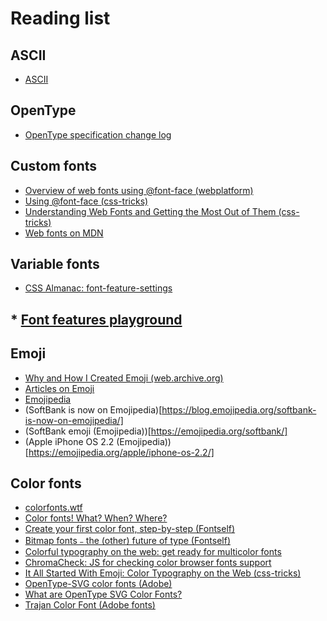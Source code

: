 # Reading list

## ASCII

* [ASCII](https://ethw.org/ASCII)

## OpenType

* [OpenType specification change log](https://docs.microsoft.com/ru-ru/typography/opentype/spec/changes)

## Custom fonts

* [Overview of web fonts using @font-face (webplatform)](https://webplatform.github.io/docs/tutorials/typography/font-face/)
* [Using @font-face (css-tricks)](https://css-tricks.com/snippets/css/using-font-face/)
* [Understanding Web Fonts and Getting the Most Out of Them (css-tricks)](https://css-tricks.com/understanding-web-fonts-getting/)
* [Web fonts on MDN](https://developer.mozilla.org/en-US/docs/Learn/CSS/Styling_text/Web_fonts)

## Variable fonts

* [CSS Almanac: font-feature-settings](https://css-tricks.com/almanac/properties/f/font-feature-settings/)

## * [Font features playground](http://clagnut.com/sandbox/css3/)

## Emoji

* [Why and How I Created Emoji (web.archive.org)](https://web.archive.org/web/20160610220635/http://ignition.co/105)
* [Articles on Emoji](https://www.unicode.org//press/emoji.html)
* [Emojipedia](https://emojipedia.org/)
* (SoftBank is now on Emojipedia)[https://blog.emojipedia.org/softbank-is-now-on-emojipedia/]
* (SoftBank emoji (Emojipedia))[https://emojipedia.org/softbank/]
* (Apple iPhone OS 2.2 (Emojipedia))[https://emojipedia.org/apple/iphone-os-2.2/]

## Color fonts

* [colorfonts.wtf](https://www.colorfonts.wtf/)
* [Color fonts! What? When? Where?](https://learn.fontself.com/color-fonts-what-when-where-dd8c82e5a561)
* [Create your first color font, step-by-step (Fontself)](https://learn.fontself.com/create-your-first-color-font-step-by-step-270ced3f0745)
* [Bitmap fonts﹣the (other) future of type (Fontself)](https://blog.fontself.com/bitmap-fonts-the-other-future-of-type-ca8aa5b51aa7)
* [Colorful typography on the web: get ready for multicolor fonts](https://pixelambacht.nl/2014/multicolor-fonts/)
* [ChromaCheck: JS for checking color browser fonts support](https://github.com/RoelN/ChromaCheck)
* [It All Started With Emoji: Color Typography on the Web (css-tricks)](https://css-tricks.com/it-all-started-with-emoji-color-typography-on-the-web/)
* [OpenType-SVG color fonts (Adobe)](https://helpx.adobe.com/fonts/using/ot-svg-color-fonts.html)
* [What are OpenType SVG Color Fonts?](https://vectortwist.com/opentype-svg-color-fonts/)
* [Trajan Color Font (Adobe fonts)](https://fonts.adobe.com/fonts/trajan-color)
